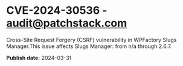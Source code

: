 # CVE-2024-30536 - audit@patchstack.com

Cross-Site Request Forgery (CSRF) vulnerability in WPFactory Slugs Manager.This issue affects Slugs Manager: from n/a through 2.6.7.



**Publish date:** 2024-03-31
